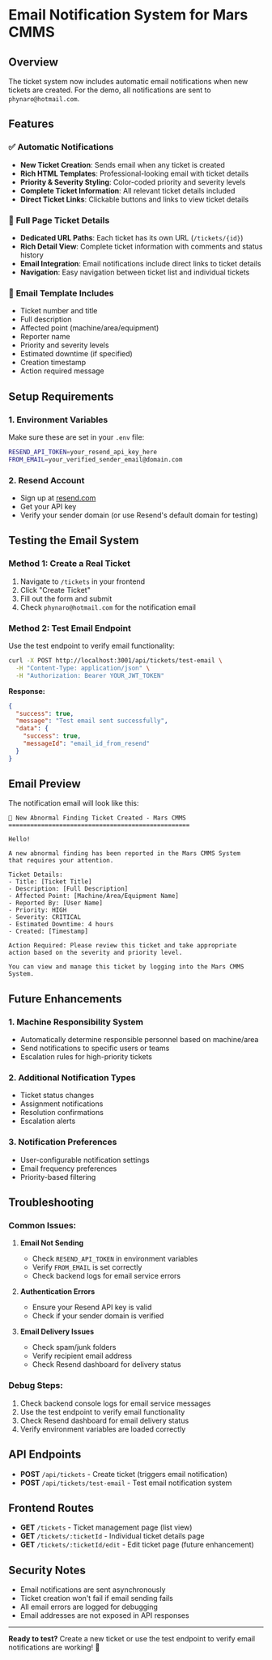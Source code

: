 # Email Notification System for Mars CMMS

## Overview

The ticket system now includes automatic email notifications when new tickets are created. For the demo, all notifications are sent to `phynaro@hotmail.com`.

## Features

### ✅ **Automatic Notifications**
- **New Ticket Creation**: Sends email when any ticket is created
- **Rich HTML Templates**: Professional-looking email with ticket details
- **Priority & Severity Styling**: Color-coded priority and severity levels
- **Complete Ticket Information**: All relevant ticket details included
- **Direct Ticket Links**: Clickable buttons and links to view ticket details

### 🎯 **Full Page Ticket Details**
- **Dedicated URL Paths**: Each ticket has its own URL (`/tickets/{id}`)
- **Rich Detail View**: Complete ticket information with comments and status history
- **Email Integration**: Email notifications include direct links to ticket details
- **Navigation**: Easy navigation between ticket list and individual tickets

### 📧 **Email Template Includes**
- Ticket number and title
- Full description
- Affected point (machine/area/equipment)
- Reporter name
- Priority and severity levels
- Estimated downtime (if specified)
- Creation timestamp
- Action required message

## Setup Requirements

### 1. **Environment Variables**
Make sure these are set in your `.env` file:
```bash
RESEND_API_TOKEN=your_resend_api_key_here
FROM_EMAIL=your_verified_sender_email@domain.com
```

### 2. **Resend Account**
- Sign up at [resend.com](https://resend.com)
- Get your API key
- Verify your sender domain (or use Resend's default domain for testing)

## Testing the Email System

### **Method 1: Create a Real Ticket**
1. Navigate to `/tickets` in your frontend
2. Click "Create Ticket"
3. Fill out the form and submit
4. Check `phynaro@hotmail.com` for the notification email

### **Method 2: Test Email Endpoint**
Use the test endpoint to verify email functionality:

```bash
curl -X POST http://localhost:3001/api/tickets/test-email \
  -H "Content-Type: application/json" \
  -H "Authorization: Bearer YOUR_JWT_TOKEN"
```

**Response:**
```json
{
  "success": true,
  "message": "Test email sent successfully",
  "data": {
    "success": true,
    "messageId": "email_id_from_resend"
  }
}
```

## Email Preview

The notification email will look like this:

```
🚨 New Abnormal Finding Ticket Created - Mars CMMS
==================================================

Hello!

A new abnormal finding has been reported in the Mars CMMS System 
that requires your attention.

Ticket Details:
- Title: [Ticket Title]
- Description: [Full Description]
- Affected Point: [Machine/Area/Equipment Name]
- Reported By: [User Name]
- Priority: HIGH
- Severity: CRITICAL
- Estimated Downtime: 4 hours
- Created: [Timestamp]

Action Required: Please review this ticket and take appropriate 
action based on the severity and priority level.

You can view and manage this ticket by logging into the Mars CMMS System.
```

## Future Enhancements

### **1. Machine Responsibility System**
- Automatically determine responsible personnel based on machine/area
- Send notifications to specific users or teams
- Escalation rules for high-priority tickets

### **2. Additional Notification Types**
- Ticket status changes
- Assignment notifications
- Resolution confirmations
- Escalation alerts

### **3. Notification Preferences**
- User-configurable notification settings
- Email frequency preferences
- Priority-based filtering

## Troubleshooting

### **Common Issues:**

1. **Email Not Sending**
   - Check `RESEND_API_TOKEN` in environment variables
   - Verify `FROM_EMAIL` is set correctly
   - Check backend logs for email service errors

2. **Authentication Errors**
   - Ensure your Resend API key is valid
   - Check if your sender domain is verified

3. **Email Delivery Issues**
   - Check spam/junk folders
   - Verify recipient email address
   - Check Resend dashboard for delivery status

### **Debug Steps:**
1. Check backend console logs for email service messages
2. Use the test endpoint to verify email functionality
3. Check Resend dashboard for email delivery status
4. Verify environment variables are loaded correctly

## API Endpoints

- **POST** `/api/tickets` - Create ticket (triggers email notification)
- **POST** `/api/tickets/test-email` - Test email notification system

## Frontend Routes

- **GET** `/tickets` - Ticket management page (list view)
- **GET** `/tickets/:ticketId` - Individual ticket details page
- **GET** `/tickets/:ticketId/edit` - Edit ticket page (future enhancement)

## Security Notes

- Email notifications are sent asynchronously
- Ticket creation won't fail if email sending fails
- All email errors are logged for debugging
- Email addresses are not exposed in API responses

---

**Ready to test?** Create a new ticket or use the test endpoint to verify email notifications are working! 🎯
